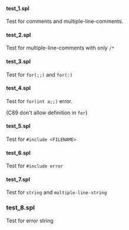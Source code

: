 #### test_1.spl

Test for comments and multiple-line-comments.

#### test_2.spl

Test for multiple-line-comments with only `/*`

#### test_3.spl

Test for `for(;;)` and `for(:)`

#### test_4.spl

Test for `for(int a;;)` error.

(C89 don't allow definition in `for`)

#### test_5.spl

Test for `#include <FILENAME>`

#### test_6.spl

Test for `#include error`

#### test_7.spl

Test for `string` and `multiple-line-string`

### test_8.spl

Test for error string